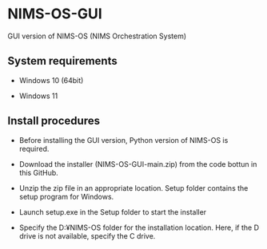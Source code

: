 # NIMS-OS-GUI
GUI version of NIMS-OS (NIMS Orchestration System)

## System requirements

* Windows 10 (64bit)

* Windows 11

## Install procedures

* Before installing the GUI version, Python version of NIMS-OS is required.

* Download the installer (NIMS-OS-GUI-main.zip) from the code bottun in this GitHub.

* Unzip the zip file in an appropriate location. Setup folder contains the setup program for Windows.

* Launch setup.exe in the Setup folder to start the installer

* Specify the D:¥NIMS-OS folder for the installation location. Here, if the D drive is not available, specify the C drive.
